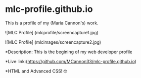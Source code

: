 # mlc-profile.github.io
This is a profile of my (Maria Cannon's) work. 

![MLC Profile] (mlcprofile/screencapture1.jpg)

![MLC Profile] (mlcimages/screencapture2.jpg)

*Description: This is the begining of my web developer profile 

*Live link:(https://github.com/MCannon33/mlc-profile.github.io)

*HTML and Advanced CSS! :nerd_face:
